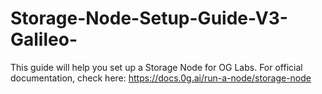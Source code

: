 # Storage-Node-Setup-Guide-V3-Galileo-
This guide will help you set up a Storage Node for OG Labs. For official documentation, check here: https://docs.0g.ai/run-a-node/storage-node

